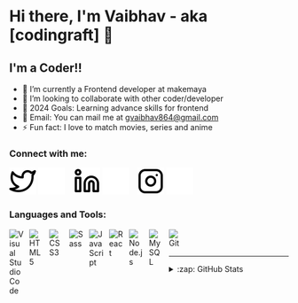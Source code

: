# Hi there, I'm Vaibhav - aka [codingraft] 👋

## I'm a Coder!!

- 🌱 I’m currently a Frontend developer at makemaya
- 👯 I’m looking to collaborate with other coder/developer
- 🥅 2024 Goals: Learning advance skills for frontend
- 🔭 Email: You can mail me at gvaibhav864@gmail.com
- ⚡ Fun fact: I love to match movies, series and anime

### Connect with me:

[![website](./img/twitter-light.svg)](https://twitter.com/codingraft#gh-light-mode-only)
[![website](./img/twitter-dark.svg)](https://twitter.com/codingraft#gh-dark-mode-only)
&nbsp;&nbsp;
[![website](./img/linkedin-light.svg)](https://linkedin.com/in/vaibhav-21932b208#gh-light-mode-only)
[![website](./img/linkedin-dark.svg)](https://linkedin.com/in/vaibhav-21932b208#gh-dark-mode-only)
&nbsp;&nbsp;
[![website](./img/instagram-light.svg)](https://instagram.com/codingraft#gh-light-mode-only)
[![website](./img/instagram-dark.svg)](https://instagram.com/codingraft#gh-dark-mode-only)

### Languages and Tools:

<img align="left" alt="Visual Studio Code" width="26px" src="https://cdn.jsdelivr.net/gh/devicons/devicon/icons/vscode/vscode-original.svg" style="padding-right:10px;" />
<img align="left" alt="HTML5" width="26px" src="https://cdn.jsdelivr.net/gh/devicons/devicon/icons/html5/html5-original.svg" style="padding-right:10px;" />
<img align="left" alt="CSS3" width="26px" src="https://cdn.jsdelivr.net/gh/devicons/devicon/icons/css3/css3-original.svg" style="padding-right:10px;" />
<img align="left" alt="Sass" width="26px" src="https://cdn.jsdelivr.net/gh/devicons/devicon/icons/sass/sass-original.svg" style="padding-right:10px;" />
<img align="left" alt="JavaScript" width="26px" src="https://cdn.jsdelivr.net/gh/devicons/devicon/icons/javascript/javascript-original.svg" style="padding-right:10px;" />
<img align="left" alt="React" width="26px" src="https://cdn.jsdelivr.net/gh/devicons/devicon/icons/react/react-original.svg" style="padding-right:10px;" />
<img align="left" alt="Node.js" width="26px" src="https://cdn.jsdelivr.net/gh/devicons/devicon/icons/nodejs/nodejs-original.svg" style="padding-right:10px;" />
<img align="left" alt="MySQL" width="26px" src="https://cdn.jsdelivr.net/gh/devicons/devicon/icons/mysql/mysql-original.svg" style="padding-right:10px;" />
<img align="left" alt="Git" width="26px" src="https://cdn.jsdelivr.net/gh/devicons/devicon/icons/git/git-original.svg" style="padding-right:10px;" />
<br />
<br />

---

<details>
  <summary>:zap: GitHub Stats</summary>

  <img align="left" alt="codingraft's GitHub Stats" src="https://github-readme-stats.vercel.app/api?username=codingraft&show_icons=true&hide_border=false&title_color=ff652f&icon_color=FFE400&bg_color=09131B&text_color=ffffff&border_color=0c1a25" />

</details>

[twitter]: https://twitter.com/codingraft
[instagram]: https://instagram.com/codingraft
[linkedin]: https://www.linkedin.com/in/vaibhav-21932b208/
